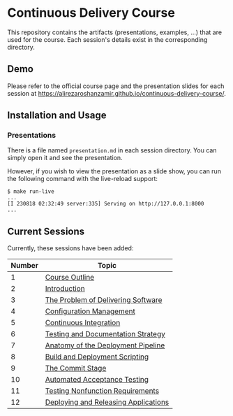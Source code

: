 # Continuous Delivery Course
This repository contains the artifacts (presentations, examples, ...) that are used for the course. Each session's details exist in the corresponding directory.

## Demo
Please refer to the official course page and the presentation slides for each session at https://alirezaroshanzamir.github.io/continuous-delivery-course/.

## Installation and Usage

### Presentations
There is a file named `presentation.md` in each session directory. You can simply open it and see the presentation.

However, if you wish to view the presentation as a slide show, you can run the following command with the live-reload support:

```console
$ make run-live
...
[I 230818 02:32:49 server:335] Serving on http://127.0.0.1:8000
...
```

## Current Sessions
Currently, these sessions have been added:

| Number | Topic |
| ------ | ----- |
|   1    | [Course Outline](1-outline) |
|   2    | [Introduction](2-introduction) |
|   3    | [The Problem of Delivering Software](3-the-problem-of-delivering-software) |
|   4    | [Configuration Management](4-configuration-management) |
|   5    | [Continuous Integration](5-continuous-integration) |
|   6    | [Testing and Documentation Strategy](6-testing-and-documentation-strategy) |
|   7    | [Anatomy of the Deployment Pipeline](7-anatomy-of-the-deployment-pipeline) |
|   8    | [Build and Deployment Scripting](8-build-and-deployment-scripting) |
|   9    | [The Commit Stage](9-the-commit-stage) |
|   10   | [Automated Acceptance Testing](10-automated-acceptance-testing) |
|   11   | [Testing Nonfunction Requirements](11-testing-nonfunction-requirements) |
|   12   | [Deploying and Releasing Applications](12-deploying-and-releasing-applications) |
